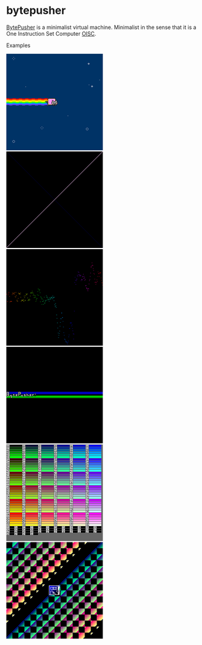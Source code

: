 # bytepusher

[BytePusher](https://esolangs.org/wiki/BytePusher) is a minimalist virtual machine. Minimalist in the sense that it is a One Instruction Set Computer [OISC](https://en.wikipedia.org/wiki/One-instruction_set_computer).

Examples  

![Nyan](./assets/cat.gif)
![MunchingSquare](./assets/MunchingSquare.gif)  
![AudioWave](./assets/Audio.gif)
![Scrolling](./assets/scrolling.gif)  
![Palette](./assets/Palette.gif)
![Sprites](./assets/Sprites.gif)  
